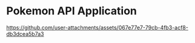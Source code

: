 # Pokemon API Application

https://github.com/user-attachments/assets/067e77e7-79cb-4fb3-acf8-db3dcea5b7a3

